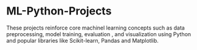 # ML-Python-Projects
These projects reinforce core machinel learning concepts such as data preprocessing, model training, evaluation , and visualization using Python and popular libraries like Scikit-learn, Pandas and Matplotlib.
